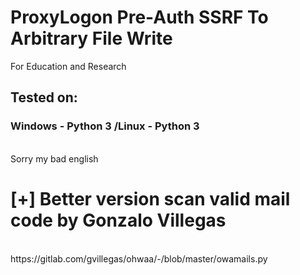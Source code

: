 # ProxyLogon Pre-Auth SSRF To Arbitrary File Write
For Education and Research
## Tested on:
### Windows - Python 3 /Linux - Python 3
<br>Sorry my bad english
<h1>[+] Better version scan valid mail code by Gonzalo Villegas</h1><br>
https://gitlab.com/gvillegas/ohwaa/-/blob/master/owamails.py
